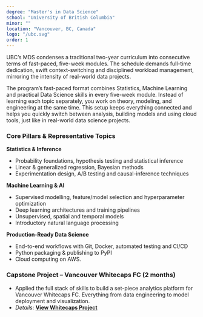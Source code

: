 ```yaml
---
degree: "Master's in Data Science"
school: "University of British Columbia"
minor: ""
location: "Vancouver, BC, Canada"
logo: "/ubc.svg"
order: 1
---
```


UBC’s MDS condenses a traditional two-year curriculum into consecutive terms of fast-paced, five-week modules. The schedule demands full-time dedication, swift context-switching and disciplined workload management, mirroring the intensity of real-world data projects.

The program’s fast-paced format combines Statistics, Machine Learning and practical Data Science skills in every five-week module. Instead of learning each topic separately, you work on theory, modeling, and engineering at the same time. This setup keeps everything connected and helps you quickly switch between analysis, building models and using cloud tools, just like in real-world data science projects.
### **Core Pillars & Representative Topics**

**Statistics & Inference**
- Probability foundations, hypothesis testing and statistical inference
- Linear & generalized regression, Bayesian methods
- Experimentation design, A/B testing and causal-inference techniques

**Machine Learning & AI**
- Supervised modelling, feature/model selection and hyperparameter optimization
- Deep learning architectures and training pipelines
- Unsupervised, spatial and temporal models
- Introductory natural language processing  

**Production-Ready Data Science**
- End-to-end workflows with Git, Docker, automated testing and CI/CD
- Python packaging & publishing to PyPI
- Cloud computing on AWS.

### **Capstone Project – Vancouver Whitecaps FC (2 months)**
- Applied the full stack of skills to build a set-piece analytics platform for Vancouver Whitecaps FC. Everything from data engineering to model deployment and visualization.
- _Details:_ **<u>[View Whitecaps Project](/work_experience/whitecaps#main-area)</u>**

